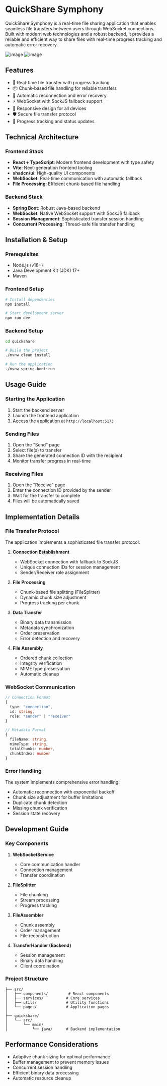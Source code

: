 # QuickShare Symphony

QuickShare Symphony is a real-time file sharing application that enables seamless file transfers between users through WebSocket connections. Built with modern web technologies and a robust backend, it provides a reliable and efficient way to share files with real-time progress tracking and automatic error recovery.

![image](https://github.com/user-attachments/assets/42f8b407-5151-41cc-b973-6ac414c0f4ce)
![image](https://github.com/user-attachments/assets/085d231d-4770-479a-9886-0db42473256c)


## Features

- 🚀 Real-time file transfer with progress tracking
- 📦 Chunk-based file handling for reliable transfers
- 🔄 Automatic reconnection and error recovery
- ⚡ WebSocket with SockJS fallback support
- 📱 Responsive design for all devices
- 🛡️ Secure file transfer protocol
- 🎯 Progress tracking and status updates

## Technical Architecture

### Frontend Stack

- **React + TypeScript**: Modern frontend development with type safety
- **Vite**: Next-generation frontend tooling
- **shadcn/ui**: High-quality UI components
- **WebSocket**: Real-time communication with automatic fallback
- **File Processing**: Efficient chunk-based file handling

### Backend Stack

- **Spring Boot**: Robust Java-based backend
- **WebSocket**: Native WebSocket support with SockJS fallback
- **Session Management**: Sophisticated transfer session handling
- **Concurrent Processing**: Thread-safe file transfer handling

## Installation & Setup

### Prerequisites

- Node.js (v18+)
- Java Development Kit (JDK) 17+
- Maven

### Frontend Setup

```bash
# Install dependencies
npm install

# Start development server
npm run dev
```

### Backend Setup

```bash
cd quickshare

# Build the project
./mvnw clean install

# Run the application
./mvnw spring-boot:run
```

## Usage Guide

### Starting the Application

1. Start the backend server
2. Launch the frontend application
3. Access the application at `http://localhost:5173`

### Sending Files

1. Open the "Send" page
2. Select file(s) to transfer
3. Share the generated connection ID with the recipient
4. Monitor transfer progress in real-time

### Receiving Files

1. Open the "Receive" page
2. Enter the connection ID provided by the sender
3. Wait for the transfer to complete
4. Files will be automatically saved

## Implementation Details

### File Transfer Protocol

The application implements a sophisticated file transfer protocol:

1. **Connection Establishment**

   - WebSocket connection with fallback to SockJS
   - Unique connection IDs for session management
   - Sender/Receiver role assignment

2. **File Processing**

   - Chunk-based file splitting (FileSplitter)
   - Dynamic chunk size adjustment
   - Progress tracking per chunk

3. **Data Transfer**

   - Binary data transmission
   - Metadata synchronization
   - Order preservation
   - Error detection and recovery

4. **File Assembly**
   - Ordered chunk collection
   - Integrity verification
   - MIME type preservation
   - Automatic cleanup

### WebSocket Communication

```typescript
// Connection Format
{
  type: "connection",
  id: string,
  role: "sender" | "receiver"
}

// Metadata Format
{
  fileName: string,
  mimeType: string,
  totalChunks: number,
  chunkIndex: number
}
```

### Error Handling

The system implements comprehensive error handling:

- Automatic reconnection with exponential backoff
- Chunk size adjustment for buffer limitations
- Duplicate chunk detection
- Missing chunk verification
- Session state recovery

## Development Guide

### Key Components

1. **WebSocketService**

   - Core communication handler
   - Connection management
   - Transfer coordination

2. **FileSplitter**

   - File chunking
   - Stream processing
   - Progress tracking

3. **FileAssembler**

   - Chunk assembly
   - Order management
   - File reconstruction

4. **TransferHandler (Backend)**
   - Session management
   - Binary data handling
   - Client coordination

### Project Structure

```
├── src/
│   ├── components/         # React components
│   ├── services/          # Core services
│   ├── utils/             # Utility functions
│   └── pages/             # Application pages
│
├── quickshare/
│   └── src/
│       └── main/
│           └── java/      # Backend implementation
```

## Performance Considerations

- Adaptive chunk sizing for optimal performance
- Buffer management to prevent memory issues
- Concurrent session handling
- Efficient binary data processing
- Automatic resource cleanup


